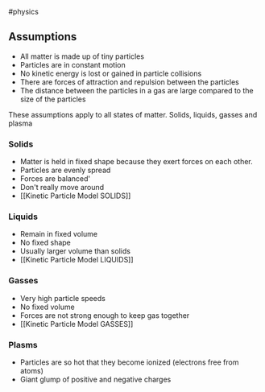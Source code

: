 #physics 
## Assumptions
- All matter is made up of tiny particles
- Particles are in constant motion
- No kinetic energy is lost or gained in particle collisions
- There are forces of attraction and repulsion between the particles
- The distance between the particles in a gas are large compared to the size of the particles



These assumptions apply to all states of matter. Solids, liquids, gasses and plasma




### Solids
- Matter is held in fixed shape because they exert forces on each other.
- Particles are evenly spread
- Forces are balanced'
- Don't really move around
- [[Kinetic Particle Model SOLIDS]]



### Liquids
- Remain in fixed volume
- No fixed shape
- Usually larger volume than solids
- [[Kinetic Particle Model LIQUIDS]]



### Gasses
- Very high particle speeds
- No fixed volume
- Forces are not strong enough to keep gas together
- [[Kinetic Particle Model GASSES]]


### Plasms
- Particles are so hot that they become ionized (electrons free from atoms)
- Giant glump of positive and negative charges

